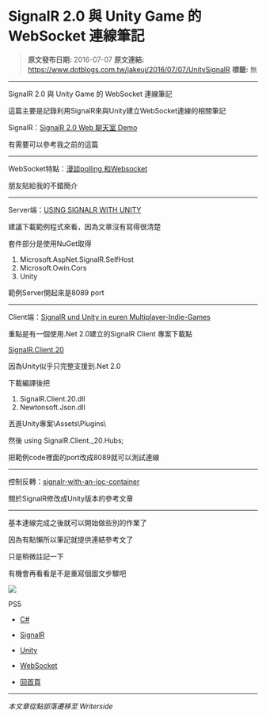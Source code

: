 # SignalR 2.0 與 Unity Game 的 WebSocket&#xA0;連線筆記

> **原文發布日期:** 2016-07-07
> **原文連結:** https://www.dotblogs.com.tw/jakeuj/2016/07/07/UnitySignalR
> **標籤:** 無

---

SignalR 2.0 與 Unity Game 的 WebSocket 連線筆記

這篇主要是記錄利用SignalR來與Unity建立WebSocket連線的相關筆記

SignalR：[SignalR 2.0 Web 聊天室 Demo](https://dotblogs.com.tw/jakeuj/2016/02/15/signalr)

有需要可以參考我之前的這篇

---

WebSocket特點：[漫談polling 和Websocket](http://blog.jobbole.com/72172/#article-comment)

朋友貼給我的不錯簡介

---

Server端：[USING SIGNALR WITH UNITY](https://damienbod.com/2013/11/05/using-signalr-with-unity/)

建議下載範例程式來看，因為文章沒有寫得很清楚

套件部分是使用NuGet取得

1. Microsoft.AspNet.SignalR.SelfHost
2. Microsoft.Owin.Cors
3. Unity

範例Server開起來是8089 port

---

Client端：[SignalR und Unity in euren Multiplayer-Indie-Games](https://blogs.msdn.microsoft.com/codefest/2014/09/11/signalr-und-unity-in-euren-multiplayer-indie-games/)

重點是有一個使用.Net 2.0建立的SignalR Client 專案下載點

[SignalR.Client.20](https://github.com/jenyayel/SignalR.Client.20)

因為Unity似乎只完整支援到.Net 2.0

下載編譯後把

1. SignalR.Client.20.dll
2. Newtonsoft.Json.dll

丟進Unity專案\Assets\Plugins\

然後 using SignalR.Client.\_20.Hubs;

把範例code裡面的port改成8089就可以測試連線

---

控制反轉：[signalr-with-an-ioc-container](https://cockneycoder.wordpress.com/2013/10/19/signalr-with-an-ioc-container/)

關於SignalR修改成Unity版本的參考文章

---

基本連線完成之後就可以開始做些別的作業了

因為有點懶所以筆記就提供連結參考文了

只是稍微註記一下

有機會再看看是不是重寫個圖文步驟吧

![](https://card.psnprofiles.com/1/jakeuj.png)

PS5

* [C#](/jakeuj/Tags?qq=C%23)
* [SignalR](/jakeuj/Tags?qq=SignalR)
* [Unity](/jakeuj/Tags?qq=Unity)
* [WebSocket](/jakeuj/Tags?qq=WebSocket)

* [回首頁](/jakeuj)

---

*本文章從點部落遷移至 Writerside*
